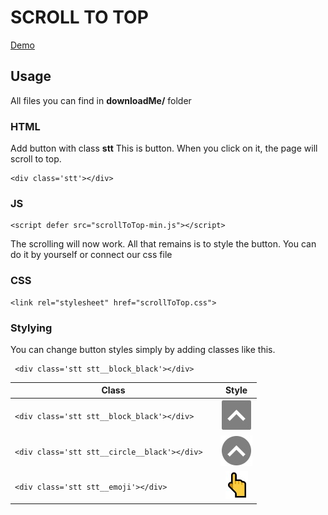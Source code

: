 # SCROLL TO TOP
[Demo](https://1neye.github.io/Scroll-To-Top/src/index.html)
## Usage
All files you can find in __downloadMe/__ folder
### HTML
Add button with class __stt__
This is button. When you click on it, the page will scroll to top.
```
<div class='stt'></div>
```
### JS
```
<script defer src="scrollToTop-min.js"></script> 
```
The scrolling will now work. All that remains is to style the button. You can do it by yourself or connect our css file
### CSS
```
<link rel="stylesheet" href="scrollToTop.css">
```
### Stylying
You can change button styles simply by adding classes like this.
```
 <div class='stt stt__block_black'></div> 
```

| Class        | Style           | 
| ------------- |:-------------:|
| ```<div class='stt stt__block_black'></div>  ``` | ![stt__block_black](media/stt__block_black.jpg) |
| ```<div class='stt stt__circle__black'></div>  ``` | ![stt__circle__black](media/stt__circle__black.jpg) | 
| ```<div class='stt stt__emoji'></div>  ``` | ![stt__block_black](media/stt__emoji.jpg) | 


<!-- ![Demo](media/demo.gif) -->
